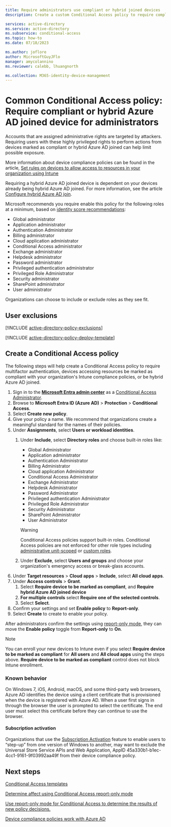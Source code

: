 ```yaml
---
title: Require administrators use compliant or hybrid joined devices
description: Create a custom Conditional Access policy to require compliant or hybrid joined devices for admins

services: active-directory
ms.service: active-directory
ms.subservice: conditional-access
ms.topic: how-to
ms.date: 07/18/2023

ms.author: joflore
author: MicrosoftGuyJFlo
manager: amycolannino
ms.reviewer: calebb, lhuangnorth

ms.collection: M365-identity-device-management
---
```

# Common Conditional Access policy: Require compliant or hybrid Azure AD joined device for administrators

Accounts that are assigned administrative rights are targeted by attackers. Requiring users with these highly privileged rights to perform actions from devices marked as compliant or hybrid Azure AD joined can help limit possible exposure.

More information about device compliance policies can be found in the article, [Set rules on devices to allow access to resources in your organization using Intune](/intune/protect/device-compliance-get-started)

Requiring a hybrid Azure AD joined device is dependent on your devices already being hybrid Azure AD joined. For more information, see the article [Configure hybrid Azure AD join](../devices/howto-hybrid-azure-ad-join.md).

Microsoft recommends you require enable this policy for the following roles at a minimum, based on [identity score recommendations](../fundamentals/identity-secure-score.md):

- Global administrator
- Application administrator
- Authentication Administrator
- Billing administrator
- Cloud application administrator
- Conditional Access administrator
- Exchange administrator
- Helpdesk administrator
- Password administrator
- Privileged authentication administrator
- Privileged Role Administrator
- Security administrator
- SharePoint administrator
- User administrator

Organizations can choose to include or exclude roles as they see fit.

## User exclusions
[!INCLUDE [active-directory-policy-exclusions](../../../includes/active-directory-policy-exclude-user.md)]

[!INCLUDE [active-directory-policy-deploy-template](../../../includes/active-directory-policy-deploy-template.md)]

## Create a Conditional Access policy

The following steps will help create a Conditional Access policy to require multifactor authentication, devices accessing resources be marked as compliant with your organization's Intune compliance policies, or be hybrid Azure AD joined.

1. Sign in to the **[Microsoft Entra admin center](https://entra.microsoft.com)** as a [Conditional Access Administrator](../roles/permissions-reference.md#conditional-access-administrator).
1. Browse to **Microsoft Entra ID (Azure AD)** > **Protection** > **Conditional Access**.
1. Select **Create new policy**.
1. Give your policy a name. We recommend that organizations create a meaningful standard for the names of their policies.
1. Under **Assignments**, select **Users or workload identities**.
   1. Under **Include**, select **Directory roles** and choose built-in roles like:
      - Global Administrator
      - Application administrator
      - Authentication Administrator
      - Billing Administrator
      - Cloud application Administrator
      - Conditional Access Administrator
      - Exchange Administrator
      - Helpdesk Administrator
      - Password Administrator
      - Privileged authentication Administrator
      - Privileged Role Administrator
      - Security Administrator
      - SharePoint Administrator
      - User Administrator
   
      > [!WARNING]
      > Conditional Access policies support built-in roles. Conditional Access policies are not enforced for other role types including [administrative unit-scoped](../roles/admin-units-assign-roles.md) or [custom roles](../roles/custom-create.md).

   1. Under **Exclude**, select **Users and groups** and choose your organization's emergency access or break-glass accounts.
1. Under **Target resources** > **Cloud apps** > **Include**, select **All cloud apps**.
1. Under **Access controls** > **Grant**.
   1. Select **Require device to be marked as compliant**, and **Require hybrid Azure AD joined device**
   1. **For multiple controls** select **Require one of the selected controls**.
   1. Select **Select**.
1. Confirm your settings and set **Enable policy** to **Report-only**.
1. Select **Create** to create to enable your policy.

After administrators confirm the settings using [report-only mode](howto-conditional-access-insights-reporting.md), they can move the **Enable policy** toggle from **Report-only** to **On**.

> [!NOTE]
> You can enroll your new devices to Intune even if you select **Require device to be marked as compliant** for **All users** and **All cloud apps** using the steps above. **Require device to be marked as compliant** control does not block Intune enrollment. 

### Known behavior

On Windows 7, iOS, Android, macOS, and some third-party web browsers, Azure AD identifies the device using a client certificate that is provisioned when the device is registered with Azure AD. When a user first signs in through the browser the user is prompted to select the certificate. The end user must select this certificate before they can continue to use the browser.

#### Subscription activation

Organizations that use the [Subscription Activation](/windows/deployment/windows-10-subscription-activation) feature to enable users to “step-up” from one version of Windows to another, may want to exclude the Universal Store Service APIs and Web Application, AppID 45a330b1-b1ec-4cc1-9161-9f03992aa49f from their device compliance policy.

## Next steps

[Conditional Access templates](concept-conditional-access-policy-common.md)

[Determine affect using Conditional Access report-only mode](howto-conditional-access-insights-reporting.md)

[Use report-only mode for Conditional Access to determine the results of new policy decisions.](concept-conditional-access-report-only.md)

[Device compliance policies work with Azure AD](/intune/device-compliance-get-started#device-compliance-policies-work-with-azure-ad)

